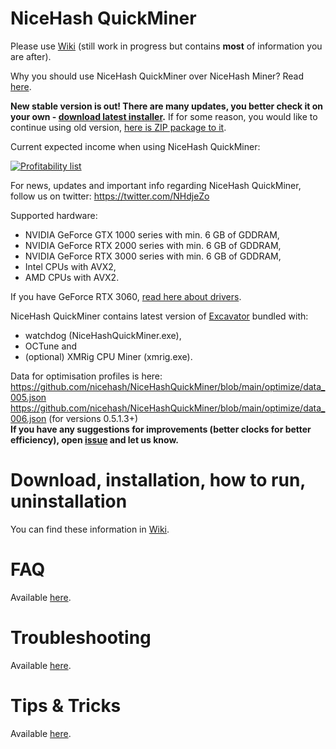 # NiceHash QuickMiner

Please use [Wiki](https://github.com/nicehash/NiceHashQuickMiner/wiki) (still work in progress but contains **most** of information you are after).

Why you should use NiceHash QuickMiner over NiceHash Miner? Read [here](https://github.com/nicehash/NiceHashQuickMiner/wiki/Why-NiceHash-QuickMiner).

**New stable version is out! There are many updates, you better check it on your own - [download latest installer](https://github.com/nicehash/NiceHashQuickMiner/releases/download/v0.5.1.3/NiceHashQuickMinerInstaller.exe).**
If for some reason, you would like to continue using old version, [here is ZIP package to it](https://github.com/nicehash/NiceHashQuickMiner/releases/download/v0.4.5.5/NiceHash_QuickMiner_v0.4.5.5.zip).

Current expected income when using NiceHash QuickMiner:

<a href="https://www.nicehash.com/profitability-calculator" target="_blank">![Profitability list](https://miner-plugins.nicehash.com/nhqm/imagegen/getimg.png?t=4574123)</a>

For news, updates and important info regarding NiceHash QuickMiner, follow us on twitter: https://twitter.com/NHdjeZo

Supported hardware:
* NVIDIA GeForce GTX 1000 series with min. 6 GB of GDDRAM,
* NVIDIA GeForce RTX 2000 series with min. 6 GB of GDDRAM,
* NVIDIA GeForce RTX 3000 series with min. 6 GB of GDDRAM,
* Intel CPUs with AVX2,
* AMD CPUs with AVX2.

If you have GeForce RTX 3060, [read here about drivers](https://github.com/nicehash/NiceHashQuickMiner/wiki/GeForce-RTX-3060).

NiceHash QuickMiner contains latest version of [Excavator](https://github.com/nicehash/excavator) bundled with:
* watchdog (NiceHashQuickMiner.exe),
* OCTune and
* (optional) XMRig CPU Miner (xmrig.exe).

Data for optimisation profiles is here: https://github.com/nicehash/NiceHashQuickMiner/blob/main/optimize/data_005.json<br />
https://github.com/nicehash/NiceHashQuickMiner/blob/main/optimize/data_006.json (for versions 0.5.1.3+)<br />
**If you have any suggestions for improvements (better clocks for better efficiency), open [issue](https://github.com/nicehash/NiceHashQuickMiner/issues) and let us know.**

# Download, installation, how to run, uninstallation

You can find these information in [Wiki](https://github.com/nicehash/NiceHashQuickMiner/wiki).

# FAQ

Available [here](https://github.com/nicehash/NiceHashQuickMiner/wiki/FAQ).

# Troubleshooting

Available [here](https://github.com/nicehash/NiceHashQuickMiner/wiki/Troubleshooting).

# Tips & Tricks

Available [here](https://github.com/nicehash/NiceHashQuickMiner/wiki/Tips-&-tricks).
